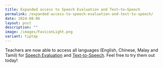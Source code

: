 ```yaml
---
title: Expanded access to Speech Evaluation and Text–to–Speech
permalink: /expanded-access-to-speech-evaluation-and-text-to-speech/
date: 2024-08-06
layout: post
description: ""
image: /images/FaviconLight.png
variant: tiptap
---
```

<p>Teachers are now able to access all languages (English, Chinese, Malay
and Tamil) for <a href="/teacher-user-guide/author/speech-evaluation/" rel="noopener noreferrer nofollow" target="_blank">Speech Evaluation</a> and
<a href="/teacher-user-guide/author/text-to-speech/" rel="noopener noreferrer nofollow" target="_blank">Text-to-Speech</a>. Feel free to try them out today!</p>